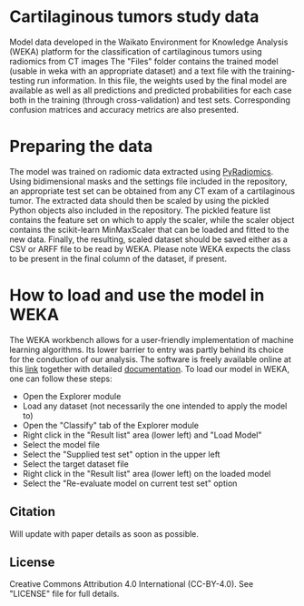 # Cartilaginous tumors study data

Model data developed in the Waikato Environment for Knowledge Analysis (WEKA) platform for the classification of cartilaginous tumors using radiomics from CT images
The "Files" folder contains the trained model (usable in weka with an appropriate dataset) and a text file with the training-testing run information. In this file, the weights used by the final model are available as well as all predictions and predicted probabilities for each case both in the training (through cross-validation) and test sets. Corresponding confusion matrices and accuracy metrics are also presented.

# Preparing the data

The model was trained on radiomic data extracted using [PyRadiomics](https://pyradiomics.readthedocs.io/en/latest/). Using bidimensional masks and the settings file included in the repository, an appropriate test set can be obtained from any CT exam of a cartilaginous tumor.
The extracted data should then be scaled by using the pickled Python objects also included in the repository. The pickled feature list contains the feature set on which to apply the scaler, while the scaler object contains the scikit-learn MinMaxScaler that can be loaded and fitted to the new data.
Finally, the resulting, scaled dataset should be saved either as a CSV or ARFF file to be read by WEKA. Please note WEKA expects the class to be present in the final column of the dataset, if present.

# How to load and use the model in WEKA

The WEKA workbench allows for a user-friendly implementation of machine learning algorithms. Its lower barrier to entry was partly behind its choice for the conduction of our analysis. The software is freely available online at this [link](https://www.cs.waikato.ac.nz/ml/weka/) together with detailed [documentation](https://waikato.github.io/weka-wiki/).
To load our model in WEKA, one can follow these steps:
- Open the Explorer module
- Load any dataset (not necessarily the one intended to apply the model to)
- Open the "Classify" tab of the Explorer module
- Right click in the "Result list" area (lower left) and "Load Model"
- Select the model file
- Select the "Supplied test set" option in the upper left
- Select the target dataset file
- Right click in the "Result list" area (lower left) on the loaded model
- Select the "Re-evaluate model on current test set" option

## Citation

Will update with paper details as soon as possible.

## License

Creative Commons Attribution 4.0 International (CC-BY-4.0). See "LICENSE" file for full details.

